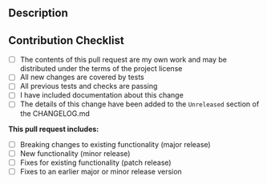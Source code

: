 <!--
    Thank you for your contribution to <Project Name>!

    Complete this template and the project maintainers will do
    their best to review your pull request in a timely manner.
-->

<!--
    Make sure you are targeting the correct branch with this pull request.
    Changes to the current release version should go into the `main` branch.
    If this is a fix for a prior version make sure to target the correct version branch.
-->

<!-- Please give this pull request a meaningful title that briefly summarizes its content -->

## Description

<!--
    Describe the contents of this change in as much detail as possible.
    Please include *why* this change is important and what benefit it provides.

    If this change relates to an open issue be sure to reference it here as well.
-->

## Contribution Checklist

- [ ] The contents of this pull request are my own work and may be distributed under the terms of the project license
- [ ] All new changes are covered by tests
- [ ] All previous tests and checks are passing
- [ ] I have included documentation about this change
- [ ] The details of this change have been added to the `Unreleased` section of the CHANGELOG.md

**This pull request includes:**

- [ ] Breaking changes to existing functionality (major release)
- [ ] New functionality (minor release)
- [ ] Fixes for existing functionality (patch release)
- [ ] Fixes to an earlier major or minor release version
